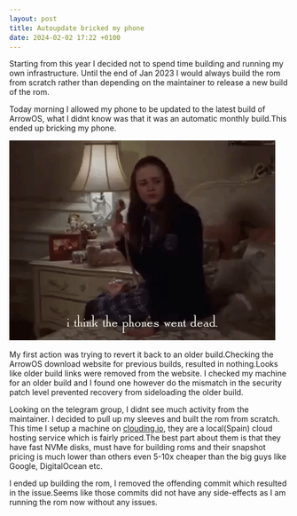 ```yaml
---
layout: post
title: Autoupdate bricked my phone
date: 2024-02-02 17:22 +0100
---
```

Starting from this year I decided not to spend time building and running my own infrastructure.
Until the end of Jan 2023 I would always build the rom from scratch rather than depending on the maintainer to release a new build of the rom.

Today morning I allowed my phone to be updated to the latest build of ArrowOS, what I didnt know was that it was an automatic monthly build.This ended up bricking my phone.

![My phone is dead](/wp-contents/uploads/2024/02/phone_dead.gif)

My first action was trying to revert it back to an older build.Checking the ArrowOS download website for previous builds, resulted in nothing.Looks like older build links were removed from the website. I checked my machine for an older build and I found one however do the mismatch in the security patch level prevented recovery from sideloading the older build.

Looking on the telegram group, I didnt see much activity from the maintainer. I decided to pull up my sleeves and built the rom from scratch.
This time I setup a machine on [clouding.io](https://clouding.io), they are a local(Spain) cloud hosting service which is fairly priced.The best part about them is that they have fast NVMe disks, must have for building roms and their snapshot pricing is much lower than others even 5-10x cheaper than the big guys like Google, DigitalOcean etc.

I ended up building the rom, I removed the offending commit which resulted in the issue.Seems like those commits did not have any side-effects as I am running the rom now without any issues.

